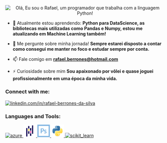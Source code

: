 <p align="center">
  <img src="https://github.com/kterra92/kterra92/raw/main/assets/header-github.gif" alt="Olá, Eu sou o Rafael, um programador que trabalha com a linguagem Python!">
</p>

- 🌱 Atualmente estou aprendendo: **Python para DataScience, as bibliotecas mais utilizadas como Pandas e Numpy, estou me atualizando em Machine Learning também!**

- 💬 Me pergunte sobre minha jornada! **Sempre estarei disposto a contar como consegui me manter no foco e estudar sempre por conta.**

- 📫 Fale comigo em **rafael.berrones@hotmail.com**

- ⚡ Curiosidade sobre mim **Sou apaixonado por vôlei e quase joguei profissionalmente em uma época da minha vida.**

<h3 align="left">Connect with me:</h3>
<p align="left">
<a href="https://linkedin.com/in/linkedin.com/in/rafael-berrones-da-silva" target="blank"><img align="center" src="https://raw.githubusercontent.com/rahuldkjain/github-profile-readme-generator/master/src/images/icons/Social/linked-in-alt.svg" alt="linkedin.com/in/rafael-berrones-da-silva" height="30" width="40" /></a>
</p>

<h3 align="left">Languages and Tools:</h3>
<p align="left"> <a href="https://azure.microsoft.com/en-in/" target="_blank" rel="noreferrer"> <img src="https://www.vectorlogo.zone/logos/microsoft_azure/microsoft_azure-icon.svg" alt="azure" width="40" height="40"/> </a> <a href="https://pandas.pydata.org/" target="_blank" rel="noreferrer"> <img src="https://raw.githubusercontent.com/devicons/devicon/2ae2a900d2f041da66e950e4d48052658d850630/icons/pandas/pandas-original.svg" alt="pandas" width="40" height="40"/> </a> <a href="https://www.photoshop.com/en" target="_blank" rel="noreferrer"> <img src="https://raw.githubusercontent.com/devicons/devicon/master/icons/photoshop/photoshop-line.svg" alt="photoshop" width="40" height="40"/> </a> <a href="https://www.python.org" target="_blank" rel="noreferrer"> <img src="https://raw.githubusercontent.com/devicons/devicon/master/icons/python/python-original.svg" alt="python" width="40" height="40"/> </a> <a href="https://scikit-learn.org/" target="_blank" rel="noreferrer"> <img src="https://upload.wikimedia.org/wikipedia/commons/0/05/Scikit_learn_logo_small.svg" alt="scikit_learn" width="40" height="40"/> </a> </p>


